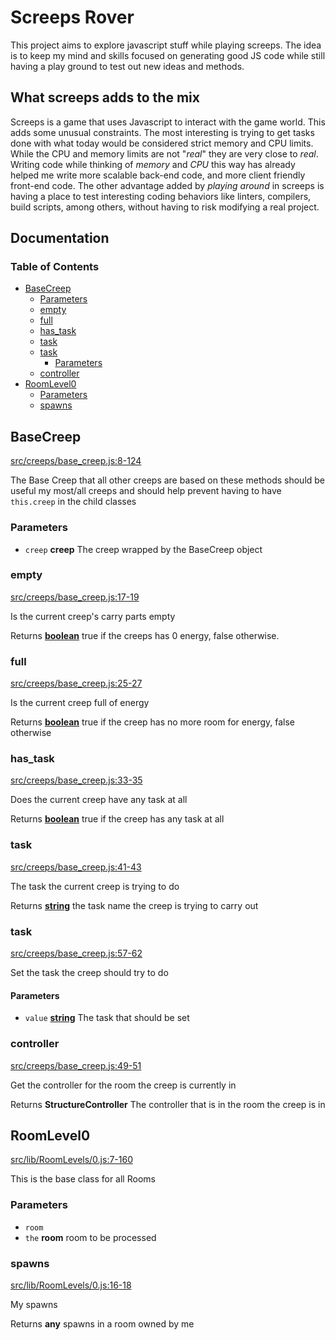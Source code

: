 # Screeps Rover

This project aims to explore javascript stuff while playing screeps. The idea is
to keep my mind and skills focused on generating good JS code while still having
a play ground to test out new ideas and methods.

## What screeps adds to the mix

Screeps is a game that uses Javascript to interact with the game world. This
adds some unusual constraints. The most interesting is trying to get tasks done
with what today would be considered strict memory and CPU limits. While the CPU
and memory limits are not "_real_" they are very close to _real_. Writing code
while thinking of _memory_ and _CPU_ this way has already helped me write more
scalable back-end code, and more client friendly front-end code. The other
advantage added by _playing around_ in screeps is having a place to test
interesting coding behaviors like linters, compilers, build scripts, among
others, without having to risk modifying a real project.

## Documentation
<!-- Generated by documentation.js. Update this documentation by updating the source code. -->

### Table of Contents

*   [BaseCreep][1]
    *   [Parameters][2]
    *   [empty][3]
    *   [full][4]
    *   [has\_task][5]
    *   [task][6]
    *   [task][7]
        *   [Parameters][8]
    *   [controller][9]
*   [RoomLevel0][10]
    *   [Parameters][11]
    *   [spawns][12]

## BaseCreep

[src/creeps/base\_creep.js:8-124][13]

The Base Creep that all other creeps are based on
these methods should be useful my most/all creeps and should
help prevent having to have `this.creep` in the child classes

### Parameters

*   `creep` **creep** The creep wrapped by the BaseCreep object

### empty

[src/creeps/base\_creep.js:17-19][14]

Is the current creep's carry parts empty

Returns **[boolean][15]** true if the creeps has 0 energy, false otherwise.

### full

[src/creeps/base\_creep.js:25-27][16]

Is the current creep full of energy

Returns **[boolean][15]** true if the creep has no more room for energy, false otherwise

### has\_task

[src/creeps/base\_creep.js:33-35][17]

Does the current creep have any task at all

Returns **[boolean][15]** true if the creep has any task at all

### task

[src/creeps/base\_creep.js:41-43][18]

The task the current creep is trying to do

Returns **[string][19]** the task name the creep is trying to carry out

### task

[src/creeps/base\_creep.js:57-62][20]

Set the task the creep should try to do

#### Parameters

*   `value` **[string][19]** The task that should be set

### controller

[src/creeps/base\_creep.js:49-51][21]

Get the controller for the room the creep is currently in

Returns **StructureController** The controller that is in the room the creep is in

## RoomLevel0

[src/lib/RoomLevels/0.js:7-160][22]

This is the base class for all Rooms

### Parameters

*   `room` &#x20;
*   `the` **room** room to be processed

### spawns

[src/lib/RoomLevels/0.js:16-18][23]

My spawns

Returns **any** spawns in a room owned by me

[1]: #basecreep

[2]: #parameters

[3]: #empty

[4]: #full

[5]: #has_task

[6]: #task

[7]: #task-1

[8]: #parameters-1

[9]: #controller

[10]: #roomlevel0

[11]: #parameters-2

[12]: #spawns

[13]: https://github.com/coteyr/screeps-rover/blob/39d4d523182a652bf8f5d8bd1b9d9596825e46d2/src/creeps/base_creep.js#L8-L124 "Source code on GitHub"

[14]: https://github.com/coteyr/screeps-rover/blob/39d4d523182a652bf8f5d8bd1b9d9596825e46d2/src/creeps/base_creep.js#L17-L19 "Source code on GitHub"

[15]: https://developer.mozilla.org/docs/Web/JavaScript/Reference/Global_Objects/Boolean

[16]: https://github.com/coteyr/screeps-rover/blob/39d4d523182a652bf8f5d8bd1b9d9596825e46d2/src/creeps/base_creep.js#L25-L27 "Source code on GitHub"

[17]: https://github.com/coteyr/screeps-rover/blob/39d4d523182a652bf8f5d8bd1b9d9596825e46d2/src/creeps/base_creep.js#L33-L35 "Source code on GitHub"

[18]: https://github.com/coteyr/screeps-rover/blob/39d4d523182a652bf8f5d8bd1b9d9596825e46d2/src/creeps/base_creep.js#L41-L43 "Source code on GitHub"

[19]: https://developer.mozilla.org/docs/Web/JavaScript/Reference/Global_Objects/String

[20]: https://github.com/coteyr/screeps-rover/blob/39d4d523182a652bf8f5d8bd1b9d9596825e46d2/src/creeps/base_creep.js#L57-L62 "Source code on GitHub"

[21]: https://github.com/coteyr/screeps-rover/blob/39d4d523182a652bf8f5d8bd1b9d9596825e46d2/src/creeps/base_creep.js#L49-L51 "Source code on GitHub"

[22]: https://github.com/coteyr/screeps-rover/blob/39d4d523182a652bf8f5d8bd1b9d9596825e46d2/src/lib/RoomLevels/0.js#L7-L160 "Source code on GitHub"

[23]: https://github.com/coteyr/screeps-rover/blob/39d4d523182a652bf8f5d8bd1b9d9596825e46d2/src/lib/RoomLevels/0.js#L16-L18 "Source code on GitHub"
